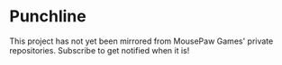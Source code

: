# Punchline
This project has not yet been mirrored from MousePaw Games' private repositories. Subscribe to get notified when it is!
